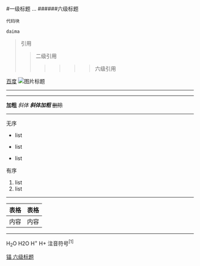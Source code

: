 #一级标题
...
######六级标题

```
代码块
```
`daima `

>引用
>>二级引用
>>>>>>六级引用

[百度](www.baidu.com)
![图片标题](连接)

----
***

**加粗**
*斜体*
***斜体加粗***
~~删除~~

----

无序
- list
+ list 
* list

有序

1. list
2. list

---

表格|表格
------|------
内容|内容

---

H<sub>2</sub>O H2O
H<sup>+</sup> H+
注音符号<sup>[1]</sup> 


[锚 六级标题](#六级标题)


